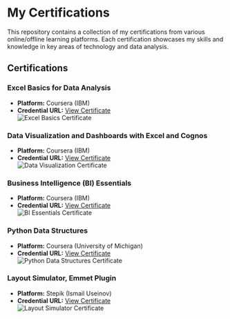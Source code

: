 # My Certifications

This repository contains a collection of my certifications from various online/offline learning platforms. Each certification showcases my skills and knowledge in key areas of technology and data analysis.

## Certifications

### Excel Basics for Data Analysis
- **Platform:** Coursera (IBM)  
- **Credential URL:** [View Certificate](https://coursera.org/share/8638a34074f193888acaaad056b73449)  
![Excel Basics Certificate](certificates/ExcelBasicsforDataAnalysis-IBM(Coursera).jpeg)

### Data Visualization and Dashboards with Excel and Cognos
- **Platform:** Coursera (IBM)  
- **Credential URL:** [View Certificate](https://coursera.org/share/0779821eed22c788b94b5c7ffcaa6b77)  
![Data Visualization Certificate](certificates/DataVisualizationandDashboardswithExcelandCognos-IBM(Coursera).jpeg)

### Business Intelligence (BI) Essentials
- **Platform:** Coursera (IBM)  
- **Credential URL:** [View Certificate](https://coursera.org/share/0fc8aaf7e8a23e5b8a7ec3255c07b689)  
![BI Essentials Certificate](certificates/BusinessIntelligence(BI)Essentials-IBM(Coursera).jpeg)

### Python Data Structures
- **Platform:** Coursera (University of Michigan)  
- **Credential URL:** [View Certificate](https://coursera.org/share/f03267f6a83c204ffecc9a1eb6fc5711)  
![Python Data Structures Certificate](certificates/PythonDataStructures-UniversityofMichigan(Coursera).jpeg)

### Layout Simulator, Emmet Plugin
- **Platform:** Stepik (Ismail Useinov)  
- **Credential URL:** [View Certificate](https://stepik.org/cert/2714424)  
![Layout Simulator Certificate](certificates/Layoutsimulator,Emmetplugin-IsmailUseinov(Stepik).png)
